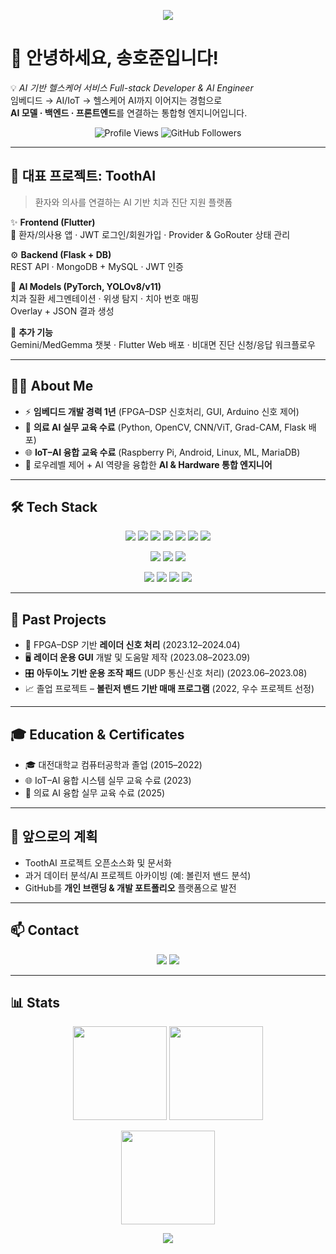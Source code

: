 <!-- 헤더 배너 (원하면 이미지 넣기) -->
<p align="center">
  <img src="https://capsule-render.vercel.app/api?type=waving&color=0:5F97F7,100:3869A8&height=200&section=header&text=Welcome%20to%20HoJun's%20GitHub!&fontSize=40&fontColor=ffffff&animation=fadeIn" />
</p>

# 👋 안녕하세요, 송호준입니다!

💡 *AI 기반 헬스케어 서비스 Full-stack Developer & AI Engineer*  
임베디드 → AI/IoT → 헬스케어 AI까지 이어지는 경험으로  
**AI 모델 · 백엔드 · 프론트엔드**를 연결하는 통합형 엔지니어입니다.  

<p align="center">
  <img src="https://komarev.com/ghpvc/?username=HoJun-7&style=flat-square&color=blue" alt="Profile Views"/>
  <img src="https://img.shields.io/github/followers/HoJun-7?label=Followers&style=social" alt="GitHub Followers"/>
</p>

---

## 🦷 대표 프로젝트: **ToothAI**
> 환자와 의사를 연결하는 AI 기반 치과 진단 지원 플랫폼  

✨ **Frontend (Flutter)**  
📱 환자/의사용 앱 · JWT 로그인/회원가입 · Provider & GoRouter 상태 관리  

⚙️ **Backend (Flask + DB)**  
REST API · MongoDB + MySQL · JWT 인증  

🤖 **AI Models (PyTorch, YOLOv8/v11)**  
치과 질환 세그멘테이션 · 위생 탐지 · 치아 번호 매핑  
Overlay + JSON 결과 생성  

💬 **추가 기능**  
Gemini/MedGemma 챗봇 · Flutter Web 배포 · 비대면 진단 신청/응답 워크플로우  

---

## 👨‍💻 About Me
- ⚡ **임베디드 개발 경력 1년** (FPGA–DSP 신호처리, GUI, Arduino 신호 제어)  
- 🩻 **의료 AI 실무 교육 수료** (Python, OpenCV, CNN/ViT, Grad-CAM, Flask 배포)  
- 🌐 **IoT–AI 융합 교육 수료** (Raspberry Pi, Android, Linux, ML, MariaDB)  
- 🎯 로우레벨 제어 + AI 역량을 융합한 **AI & Hardware 통합 엔지니어**

---

## 🛠️ Tech Stack
<p align="center">
  <!-- 언어 -->
  <img src="https://img.shields.io/badge/Python-3776AB?style=for-the-badge&logo=python&logoColor=white"/> 
  <img src="https://img.shields.io/badge/Dart-0175C2?style=for-the-badge&logo=dart&logoColor=white"/> 
  <img src="https://img.shields.io/badge/Flutter-02569B?style=for-the-badge&logo=flutter&logoColor=white"/> 
  <img src="https://img.shields.io/badge/C++-00599C?style=for-the-badge&logo=c%2B%2B&logoColor=white"/> 
  <img src="https://img.shields.io/badge/C%23-239120?style=for-the-badge&logo=c-sharp&logoColor=white"/> 
  <img src="https://img.shields.io/badge/React-20232A?style=for-the-badge&logo=react&logoColor=61DAFB"/> 
  <img src="https://img.shields.io/badge/Android-3DDC84?style=for-the-badge&logo=android&logoColor=white"/> 
</p>

<p align="center">
  <!-- DB -->
  <img src="https://img.shields.io/badge/MySQL-4479A1?style=for-the-badge&logo=mysql&logoColor=white"/> 
  <img src="https://img.shields.io/badge/MongoDB-47A248?style=for-the-badge&logo=mongodb&logoColor=white"/> 
  <img src="https://img.shields.io/badge/MariaDB-003545?style=for-the-badge&logo=mariadb&logoColor=white"/> 
</p>

<p align="center">
  <!-- Tools -->
  <img src="https://img.shields.io/badge/Linux-FCC624?style=for-the-badge&logo=linux&logoColor=black"/> 
  <img src="https://img.shields.io/badge/Docker-2496ED?style=for-the-badge&logo=docker&logoColor=white"/> 
  <img src="https://img.shields.io/badge/Git-F05032?style=for-the-badge&logo=git&logoColor=white"/> 
  <img src="https://img.shields.io/badge/Jupyter-F37626?style=for-the-badge&logo=jupyter&logoColor=white"/> 
</p>

---

## 📝 Past Projects
- 🔧 FPGA–DSP 기반 **레이더 신호 처리** (2023.12–2024.04)  
- 🖥️ **레이더 운용 GUI** 개발 및 도움말 제작 (2023.08–2023.09)  
- 🎛️ **아두이노 기반 운용 조작 패드** (UDP 통신·신호 처리) (2023.06–2023.08)  
- 📈 졸업 프로젝트 – **볼린저 밴드 기반 매매 프로그램** (2022, 우수 프로젝트 선정)  

---

## 🎓 Education & Certificates
- 🎓 대전대학교 컴퓨터공학과 졸업 (2015–2022)  
- 🌐 IoT–AI 융합 시스템 실무 교육 수료 (2023)
- 🧠 의료 AI 융합 실무 교육 수료 (2025)

---

## 🚀 앞으로의 계획
- ToothAI 프로젝트 오픈소스화 및 문서화  
- 과거 데이터 분석/AI 프로젝트 아카이빙 (예: 볼린저 밴드 분석)  
- GitHub를 **개인 브랜딩 & 개발 포트폴리오** 플랫폼으로 발전  

---

## 📫 Contact
<p align="center">
  <a href="mailto:sa4667@naver.com"><img src="https://img.shields.io/badge/Email-5F97F7?style=for-the-badge&logo=gmail&logoColor=white"></a>
  <a href="https://github.com/HoJun-7"><img src="https://img.shields.io/badge/GitHub-181717?style=for-the-badge&logo=github&logoColor=white"></a>
</p>

---

## 📊 Stats
<p align="center">
  <img src="https://github-readme-stats.vercel.app/api?username=HoJun-7&show_icons=true&theme=tokyonight&hide_border=true&count_private=true" height="150"/>
  <img src="https://github-readme-streak-stats.herokuapp.com/?user=HoJun-7&theme=tokyonight&hide_border=true" height="150"/>
</p>

<p align="center">
  <img src="https://github-readme-stats.vercel.app/api/top-langs/?username=HoJun-7&layout=compact&theme=tokyonight&hide_border=true" height="150"/>
</p>

<!-- 푸터 배너 -->
<p align="center">
  <img src="https://capsule-render.vercel.app/api?type=waving&color=0:3869A8,100:5F97F7&height=120&section=footer"/>
</p>
